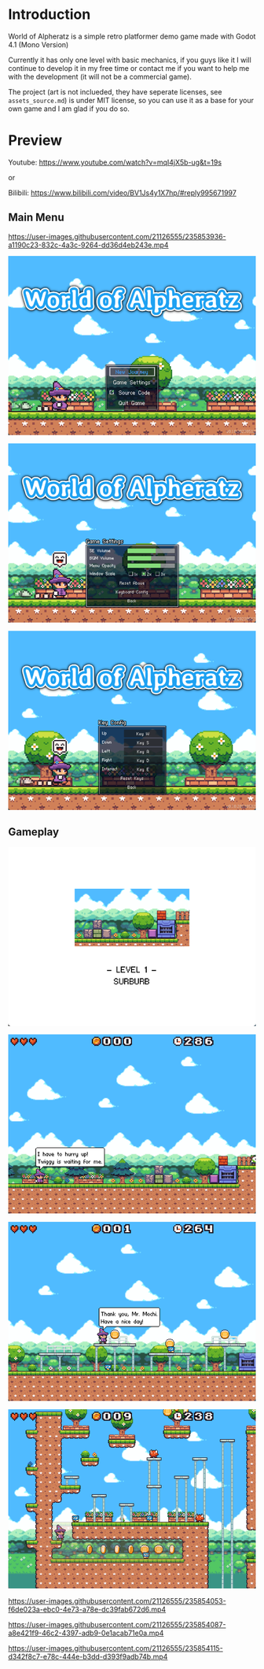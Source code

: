 # Introduction

World of Alpheratz is a simple retro platformer demo game made with Godot 4.1 (Mono Version)

Currently it has only one level with basic mechanics, if you guys like it I will continue to develop it in my free time or contact me if you want to help me with the development (it will not be a commercial game).

The project (art is not inclueded, they have seperate licenses, see `assets_source.md`) is under MIT license, so you can use it as a base for your own game and I am glad if you do so.

# Preview

Youtube: https://www.youtube.com/watch?v=mqI4jX5b-ug&t=19s

or

Bilibili: https://www.bilibili.com/video/BV1Js4y1X7hp/#reply995671997

## Main Menu

https://user-images.githubusercontent.com/21126555/235853936-a1190c23-832c-4a3c-9264-dd36d4eb243e.mp4

![](docs/main_menu.png)

![](docs/config.png)

![](docs/keys.png)

## Gameplay

![](docs/level1.png)

![](docs/chat.png)

![](docs/adventure1.png)

![](docs/adventure2.png)

https://user-images.githubusercontent.com/21126555/235854053-f6de023a-ebc0-4e73-a78e-dc39fab672d6.mp4



https://user-images.githubusercontent.com/21126555/235854087-a8e421f9-46c2-4397-adb9-0e1acab71e0a.mp4



https://user-images.githubusercontent.com/21126555/235854115-d342f8c7-e78c-444e-b3dd-d393f9adb74b.mp4




